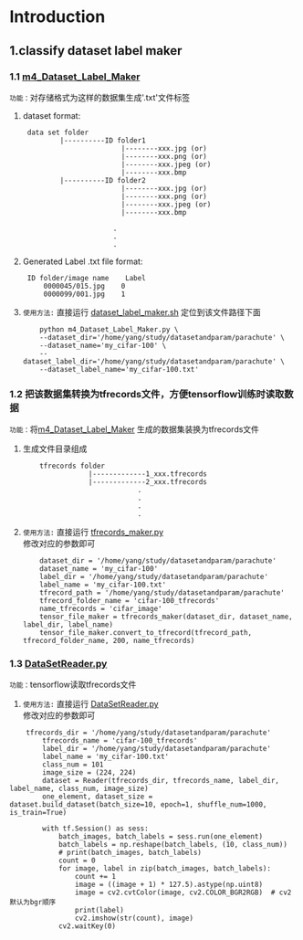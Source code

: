 # Introduction
## 1.classify dataset label maker
### 1.1 [m4_Dataset_Label_Maker](https://github.com/blueskyM01/Common-tools/blob/master/classify%20dataset%20label%20maker/m4_Dataset_Label_Maker.py)
`功能：`对存储格式为这样的数据集生成'.txt'文件标签  
1) dataset format:
        
        data set folder
                |----------ID folder1
                               |--------xxx.jpg (or)
                               |--------xxx.png (or)
                               |--------xxx.jpeg (or)
                               |--------xxx.bmp
                |----------ID folder2
                               |--------xxx.jpg (or)
                               |--------xxx.png (or)
                               |--------xxx.jpeg (or)
                               |--------xxx.bmp
                               
                             .
                             .
                             .
                        
2) Generated Label .txt file format:

        ID folder/image name    Label
            0000045/015.jpg    0
            0000099/001.jpg    1  
3) `使用方法:` 直接运行 [dataset_label_maker.sh](https://github.com/blueskyM01/Common-tools/blob/master/classify%20dataset%20label%20maker/m4_Dataset_Label_Maker.py) 定位到该文件路径下面
    ```
        python m4_Dataset_Label_Maker.py \
        --dataset_dir='/home/yang/study/datasetandparam/parachute' \
        --dataset_name='my_cifar-100' \
        --dataset_label_dir='/home/yang/study/datasetandparam/parachute' \
        --dataset_label_name='my_cifar-100.txt'
    ```
### 1.2 把该数据集转换为tfrecords文件，方便tensorflow训练时读取数据
`功能：`将[m4_Dataset_Label_Maker](https://github.com/blueskyM01/Common-tools/blob/master/classify%20dataset%20label%20maker/m4_Dataset_Label_Maker.py) 生成的数据集装换为tfrecords文件
1) 生成文件目录组成
    ```
        tfrecords folder
                    |-------------1_xxx.tfrecords  
                    |-------------2_xxx.tfrecords  
                                .  
                                .
                                .
                                .
    ```
2) `使用方法:` 直接运行 [tfrecords_maker.py](https://github.com/blueskyM01/Common-tools/blob/master/classify%20dataset%20label%20maker/tfrecords_maker.py)  
修改对应的参数即可
    ```
        dataset_dir = '/home/yang/study/datasetandparam/parachute'
        dataset_name = 'my_cifar-100'
        label_dir = '/home/yang/study/datasetandparam/parachute'
        label_name = 'my_cifar-100.txt'
        tfrecord_path = '/home/yang/study/datasetandparam/parachute'
        tfrecord_folder_name = 'cifar-100_tfrecords'
        name_tfrecords = 'cifar_image'
        tensor_file_maker = tfrecords_maker(dataset_dir, dataset_name, label_dir, label_name)
        tensor_file_maker.convert_to_tfrecord(tfrecord_path, tfrecord_folder_name, 200, name_tfrecords)                
    ```
### 1.3 [DataSetReader.py](https://github.com/blueskyM01/Common-tools/blob/master/classify%20dataset%20label%20maker/DataSetReader.py)
`功能：`tensorflow读取tfrecords文件                                 
1) `使用方法:` 直接运行 [DataSetReader.py](https://github.com/blueskyM01/Common-tools/blob/master/classify%20dataset%20label%20maker/DataSetReader.py)  
修改对应的参数即可   
````
    tfrecords_dir = '/home/yang/study/datasetandparam/parachute'
        tfrecords_name = 'cifar-100_tfrecords'
        label_dir = '/home/yang/study/datasetandparam/parachute'
        label_name = 'my_cifar-100.txt'
        class_num = 101
        image_size = (224, 224)
        dataset = Reader(tfrecords_dir, tfrecords_name, label_dir, label_name, class_num, image_size)
        one_element, dataset_size = dataset.build_dataset(batch_size=10, epoch=1, shuffle_num=1000, is_train=True)
    
        with tf.Session() as sess:
            batch_images, batch_labels = sess.run(one_element)
            batch_labels = np.reshape(batch_labels, (10, class_num))
            # print(batch_images, batch_labels)
            count = 0
            for image, label in zip(batch_images, batch_labels):
                count += 1
                image = ((image + 1) * 127.5).astype(np.uint8)
                image = cv2.cvtColor(image, cv2.COLOR_BGR2RGB)  # cv2默认为bgr顺序
                print(label)
                cv2.imshow(str(count), image)
            cv2.waitKey(0)
````


